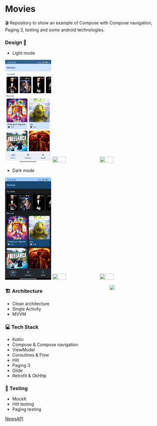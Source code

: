 # Movies

🎬 Repository to show an example of Compose with Compose navigation, Paging 3, testing and some android technologies.

### Design 🎨
- Light mode
<p align="left">
 <img src="static/list.png" width=30% height=30%>
 <img src="static/detail.png" width=30% height=30%>
 <img src="static/webview.png" width=30% height=30%>
</p>

- Dark mode
<p align="left">
 <img src="static/dark_list.png" width=30% height=30%>
 <img src="static/dark_detail.png" width=30% height=30%>
 <img src="static/dark_webview.png" width=30% height=30%>
</p>

<img src="static/movie.gif" align="right" width="32%"/>

### 🏗️ Architecture 
- Clean architecture
- Single Activity
- MVVM

### 💻 Tech Stack
- Kotlin
- Compose & Compose navigation
- ViewModel
- Coroutines & Flow
- Hilt
- Paging 3
- Glide
- Retrofit & OkHttp

### 🐛 Testing
- MockK
- Hilt testing
- Paging testing

[NewsAPI](https://www.themoviedb.org/)
